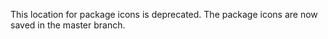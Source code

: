 This location for package icons is deprecated. The package icons are now saved in the master branch.
